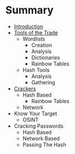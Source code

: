# Summary

* [Introduction](README.md)
* [Tools of the Trade](c1-tools/tools_of_the_trade.md)
   * Wordlists
       * Creation
       * Analysis
       * Dictionaries
       * Rainbow Tables
   * Hash Tools
       * Analysis
       * Gathering
* [Crackers](c1-tools/Crackers.md)
   * Hash Based
       * Rainbow Tables
   * Network
* Know Your Target
   * OSINT
* Cracking Passwords
   * Hash Based
   * Network Based
   * Passing The Hash

